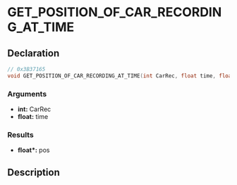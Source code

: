 # GET_POSITION_OF_CAR_RECORDING_AT_TIME

## Declaration
```cpp
// 0x3B37165
void GET_POSITION_OF_CAR_RECORDING_AT_TIME(int CarRec, float time, float* pos);
```

### Arguments
- **int:** CarRec
- **float:** time

### Results
- **float\*:** pos

## Description
